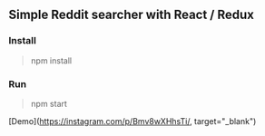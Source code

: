 ## Simple Reddit searcher with React / Redux 

### Install 
> npm install

### Run 
> npm start 

[Demo](https://instagram.com/p/Bmv8wXHhsTi/, target="_blank")
